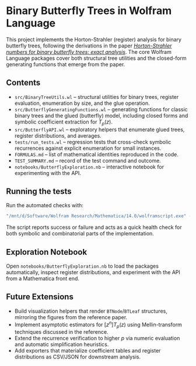 # Binary Butterfly Trees in Wolfram Language

This project implements the Horton-Strahler (register) analysis for binary butterfly trees, following the derivations in the paper *[Horton-Strahler numbers for binary butterfly trees: exact analysis](https://arxiv.org/pdf/2510.18664)*. The core Wolfram Language packages cover both structural tree utilities and the closed-form generating functions that emerge from the paper.

## Contents

- `src/BinaryTreeUtils.wl` – structural utilities for binary trees, register evaluation, enumeration by size, and the glue operation.
- `src/ButterflyGeneratingFunctions.wl` – generating functions for classic binary trees and the glued (butterfly) model, including closed forms and symbolic coefficient extraction for $T_p(z)$.
- `src/ButterflyAPI.wl` – exploratory helpers that enumerate glued trees, register distributions, and averages.
- `tests/run_tests.wl` – regression tests that cross-check symbolic recurrences against explicit enumeration for small instances.
- `FORMULAS.md` – list of mathematical identities reproduced in the code.
- `TEST_SUMMARY.md` – record of the test command and outcome.
- `notebooks/ButterflyExploration.nb` – interactive notebook for experimenting with the API.

## Running the tests

Run the automated checks with:

```bash
"/mnt/d/Software/Wolfram Research/Mathematica/14.0/wolframscript.exe" -script tests/run_tests.wl
```

The script reports success or failure and acts as a quick health check for both symbolic and combinatorial parts of the implementation.

## Exploration Notebook

Open `notebooks/ButterflyExploration.nb` to load the packages automatically, inspect register distributions, and experiment with the API from a Mathematica front end.

## Future Extensions

- Build visualization helpers that render `BTNode`/`BTLeaf` structures, mirroring the figures from the reference paper.
- Implement asymptotic estimators for $[z^n]T_p(z)$ using Mellin-transform techniques discussed in the reference.
- Extend the recurrence verification to higher $p$ via numeric evaluation and automatic simplification heuristics.
- Add exporters that materialize coefficient tables and register distributions as CSV/JSON for downstream analysis.
